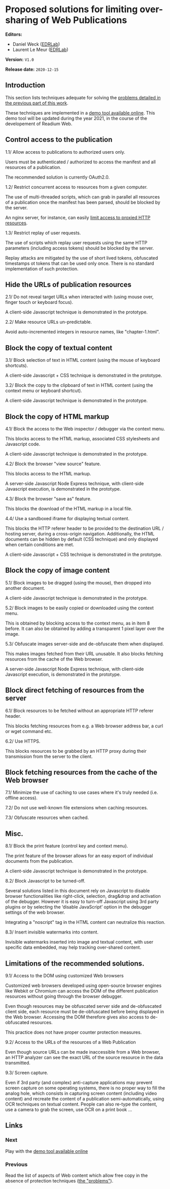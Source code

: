 # Proposed solutions for limiting over-sharing of Web Publications

**Editors:**

- Daniel Weck ([EDRLab](https://edrlab.org))
- Laurent Le Meur ([EDRLab](https://edrlab.org))

**Version:** `V1.0`

**Release date:** `2020-12-15`

## Introduction

This section lists techniques adequate for solving the [problems detailed in the previous part of this work](./problems.html).

These techniques are implemented in a [demo tool available online](https://webpub-protect.herokuapp.com/app/). This demo tool will be updated during the year 2021, in the course of the developement of Readium Web. 

## Control access to the publication

1.1/ Allow access to publications to authorized users only.

Users must be authenticated / authorized to access the manifest and all resources of a publication. 

The recommended solution is currently OAuth2.0. 

1.2/ Restrict concurrent access to resources from a given computer. 

The use of multi-threaded scripts, which can grab in parallel all resources of a publication once the manifest has been parsed, should be blocked by the server. 

An nginx server, for instance, can easily [limit access to proxied HTTP resources](https://docs.nginx.com/nginx/admin-guide/security-controls/controlling-access-proxied-http/). 

1.3/ Restrict replay of user requests. 

The use of scripts which replay user requests using the same HTTP parameters (including access tokens) should be blocked by the server. 

Replay attacks are mitigated by the use of short lived tokens, obfuscated timestamps ot tokens that can be used only once. There is no standard implementation of such protection.

## Hide the URLs of publication resources

2.1/ Do not reveal target URLs when interacted with (using mouse over, finger touch or keyboard focus).

A client-side Javascript technique is demonstrated in the prototype.

2.2/ Make resource URLs un-predictable. 

Avoid auto-incremented integers in resource names, like "chapter-1.html". 

## Block the copy of textual content

3.1/ Block selection of text in HTML content (using the mouse of keyboard shortcuts).

A client-side Javascript + CSS technique is demonstrated in the prototype.

3.2/ Block the copy to the clipboard of text in HTML content (using the context menu or keyboard shortcut).

A client-side Javascript technique is demonstrated in the prototype.

## Block the copy of HTML markup

4.1/ Block the access to the Web inspector / debugger via the context menu. 

This blocks access to the HTML markup, associated CSS stylesheets and Javascript code.

A client-side Javascript technique is demonstrated in the prototype. 

4.2/ Block the browser "view source" feature.

This blocks access to the HTML markup.

A server-side Javascript Node Express technique, with client-side Javascript execution, is demonstrated in the prototype.

4.3/ Block the browser "save as" feature.

This blocks the download of the HTML markup in a local file.

4.4/ Use a sandboxed iframe for displaying textual content.

This blocks the HTTP referer header to be provided to the destination URL / hosting server, during a cross-origin navigation. Additionally, the HTML documents can be hidden by default (CSS technique) and only displayed when certain conditions are met. 

A client-side Javascript + CSS technique is demonstrated in the prototype. 

## Block the copy of image content

5.1/ Block images to be dragged (using the mouse), then dropped into another document.

A client-side Javascript technique is demonstrated in the prototype.

5.2/ Block images to be easily copied or downloaded using the context menu.

This is obtained by blocking access to the context menu, as in item 8 before. It can also be obtained by adding a transparent 1 pixel layer over the image. 

5.3/ Obfuscate images server-side and de-obfuscate them when displayed. 

This makes images fetched from their URL unusable. It also blocks fetching resources from the cache of the Web browser.

A server-side Javascript Node Express technique, with client-side Javascript execution, is demonstrated in the prototype.

## Block direct fetching of resources from the server 

6.1/ Block resources to be fetched without an appropriate HTTP referer header.

This blocks fetching resources from e.g. a Web browser address bar, a curl or wget command etc. 

6.2/ Use HTTPS. 

This blocks resources to be grabbed by an HTTP proxy during their transmission from the server to the client.

## Block fetching resources from the cache of the Web browser

7.1/ Minimize the use of caching to use cases where it's truly needed (i.e. offline access).

7.2/ Do not use well-known file extensions when caching resources.

7.3/ Obfuscate resources when cached.

## Misc.

8.1/ Block the print feature (control key and context menu).

The print feature of the browser allows for an easy export of individual documents from the publication. 

A client-side Javascript technique is demonstrated in the prototype.

8.2/ Block Javascript to be turned-off. 

Several solutions listed in this document rely on Javascript to disable browser functionalities like right-click, selection, drag&drop and activation of the debugger. However it is easy to turn-off Javascript using 3rd party plugins or by selecting the ‘disable JavaScript’ option in the debugger settings of the web browser.

Integrating a "noscript" tag in the HTML content can neutralize this reaction.

8.3/ Insert invisible watermarks into content.

Invisible watermarks inserted into image and textual content, with user specific data embedded, may help tracking over-shared content.

## Limitations of the recommended solutions. 

9.1/ Access to the DOM using customized Web browsers

Customized web browsers developed using open-source browser engines like Webkit or Chromium can access the DOM of the different publication resources without going through the browser debugger. 

Even though resources may be obfuscated server side and de-obfuscated client side, each resource must be de-obfuscated before being displayed in the Web browser. Accessing the DOM therefore gives also access to de-obfuscated resources.

This practice does not have proper counter protection measures.

9.2/ Access to the URLs of the resources of a Web Publication

Even though  source URLs can be made inaccessible from a Web browser, an HTTP analyzer can see the exact URL of the source resource in the data transmitted.

9.3/ Screen capture.

Even if 3rd party (and complex) anti-capture applications may prevent screen capture on some operating systems, there is no proper way to fill the analog hole, which consists in capturing screen content (including video content) and recreate the content of a publication semi-automatically, using OCR techniques on textual content. People can also re-type the content, use a camera to grab the screen, use OCR on a print book ...

## Links

### Next
Play with the [demo tool available online](https://webpub-protect.herokuapp.com/app/)

### Previous
Read the list of aspects of Web content which allow free copy in the absence of protection techniques ([the "problems"](./problems.html)).

